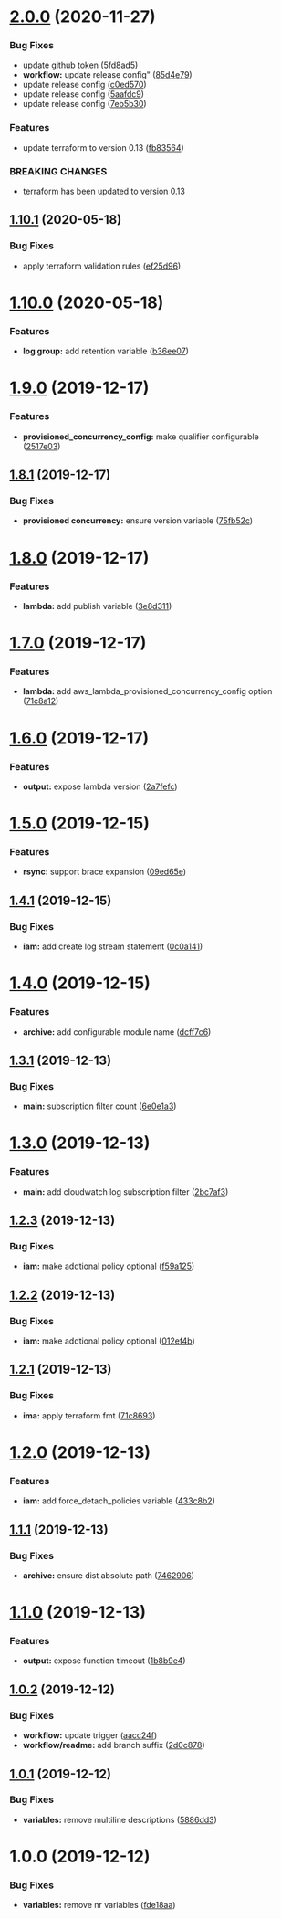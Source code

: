 # [2.0.0](https://github.com/enter-at/terraform-aws-lambda/compare/v1.10.1...v2.0.0) (2020-11-27)


### Bug Fixes

* update github token ([5fd8ad5](https://github.com/enter-at/terraform-aws-lambda/commit/5fd8ad5acbff20db0eec4954fd381ed20fec450e))
* **workflow:** update release config" ([85d4e79](https://github.com/enter-at/terraform-aws-lambda/commit/85d4e79f067b95aca8682a10783c9012956a026b))
* update release config ([c0ed570](https://github.com/enter-at/terraform-aws-lambda/commit/c0ed57061f8b09b9e6871ef35b52d7e761a1366f))
* update release config ([5aafdc9](https://github.com/enter-at/terraform-aws-lambda/commit/5aafdc95031a25b5bfd86d595f69a9a8a3d57573))
* update release config ([7eb5b30](https://github.com/enter-at/terraform-aws-lambda/commit/7eb5b30399eeae1b6200bfcab4e3a76e24208fb4))


### Features

* update terraform to version 0.13 ([fb83564](https://github.com/enter-at/terraform-aws-lambda/commit/fb8356453e7e19fef2fac0b0fc5845a3c467172a))


### BREAKING CHANGES

* terraform has been updated to version 0.13

## [1.10.1](https://github.com/enter-at/terraform-aws-lambda/compare/v1.10.0...v1.10.1) (2020-05-18)


### Bug Fixes

* apply terraform validation rules ([ef25d96](https://github.com/enter-at/terraform-aws-lambda/commit/ef25d9652b5627cafa18cc679f9fe4cea34a7789))

# [1.10.0](https://github.com/enter-at/terraform-aws-lambda/compare/v1.9.0...v1.10.0) (2020-05-18)


### Features

* **log group:** add retention variable ([b36ee07](https://github.com/enter-at/terraform-aws-lambda/commit/b36ee074784509b59ed2421fcb1d4ebe67bbacda))

# [1.9.0](https://github.com/enter-at/terraform-aws-lambda/compare/v1.8.1...v1.9.0) (2019-12-17)


### Features

* **provisioned_concurrency_config:** make qualifier configurable ([2517e03](https://github.com/enter-at/terraform-aws-lambda/commit/2517e03d12b13c89bea40385010d481c0a788f09))

## [1.8.1](https://github.com/enter-at/terraform-aws-lambda/compare/v1.8.0...v1.8.1) (2019-12-17)


### Bug Fixes

* **provisioned concurrency:** ensure version variable ([75fb52c](https://github.com/enter-at/terraform-aws-lambda/commit/75fb52c44d03016b159a5a5428e76fae2089a50e))

# [1.8.0](https://github.com/enter-at/terraform-aws-lambda/compare/v1.7.0...v1.8.0) (2019-12-17)


### Features

* **lambda:** add publish variable ([3e8d311](https://github.com/enter-at/terraform-aws-lambda/commit/3e8d311be90a9991c911261436520b4fe87f8621))

# [1.7.0](https://github.com/enter-at/terraform-aws-lambda/compare/v1.6.0...v1.7.0) (2019-12-17)


### Features

* **lambda:** add aws_lambda_provisioned_concurrency_config option ([71c8a12](https://github.com/enter-at/terraform-aws-lambda/commit/71c8a12893e2580061d647a2b360de7143751c24))

# [1.6.0](https://github.com/enter-at/terraform-aws-lambda/compare/v1.5.0...v1.6.0) (2019-12-17)


### Features

* **output:** expose lambda version ([2a7fefc](https://github.com/enter-at/terraform-aws-lambda/commit/2a7fefc067e2a6955bac24898b006521b1df008f))

# [1.5.0](https://github.com/enter-at/terraform-aws-lambda/compare/v1.4.1...v1.5.0) (2019-12-15)


### Features

* **rsync:** support brace expansion ([09ed65e](https://github.com/enter-at/terraform-aws-lambda/commit/09ed65e9d16f9117fc1187f55801bea5548802f1))

## [1.4.1](https://github.com/enter-at/terraform-aws-lambda/compare/v1.4.0...v1.4.1) (2019-12-15)


### Bug Fixes

* **iam:** add create log stream statement ([0c0a141](https://github.com/enter-at/terraform-aws-lambda/commit/0c0a141f06800dd0344720f5b7f1f154b404b47d))

# [1.4.0](https://github.com/enter-at/terraform-aws-lambda/compare/v1.3.1...v1.4.0) (2019-12-15)


### Features

* **archive:** add configurable module name ([dcff7c6](https://github.com/enter-at/terraform-aws-lambda/commit/dcff7c67b671f9be75b305e4d4362f47dbe6f4b4))

## [1.3.1](https://github.com/enter-at/terraform-aws-lambda/compare/v1.3.0...v1.3.1) (2019-12-13)


### Bug Fixes

* **main:** subscription filter count ([6e0e1a3](https://github.com/enter-at/terraform-aws-lambda/commit/6e0e1a3ff7648219360a0dadce86dc32d6c7ebd5))

# [1.3.0](https://github.com/enter-at/terraform-aws-lambda/compare/v1.2.3...v1.3.0) (2019-12-13)


### Features

* **main:** add cloudwatch log subscription filter ([2bc7af3](https://github.com/enter-at/terraform-aws-lambda/commit/2bc7af38895b6a631955fa51b4477b4905a13b5f))

## [1.2.3](https://github.com/enter-at/terraform-aws-lambda/compare/v1.2.2...v1.2.3) (2019-12-13)


### Bug Fixes

* **iam:** make addtional policy optional ([f59a125](https://github.com/enter-at/terraform-aws-lambda/commit/f59a1257f1f8fcb8844bd8464e967046d9f9cd44))

## [1.2.2](https://github.com/enter-at/terraform-aws-lambda/compare/v1.2.1...v1.2.2) (2019-12-13)


### Bug Fixes

* **iam:** make addtional policy optional ([012ef4b](https://github.com/enter-at/terraform-aws-lambda/commit/012ef4b99db420578c231381f3e9c975205a142e))

## [1.2.1](https://github.com/enter-at/terraform-aws-lambda/compare/v1.2.0...v1.2.1) (2019-12-13)


### Bug Fixes

* **ima:** apply terraform fmt ([71c8693](https://github.com/enter-at/terraform-aws-lambda/commit/71c8693fe708cb742608415e7052e6e61f67e1b9))

# [1.2.0](https://github.com/enter-at/terraform-aws-lambda/compare/v1.1.1...v1.2.0) (2019-12-13)


### Features

* **iam:** add force_detach_policies variable ([433c8b2](https://github.com/enter-at/terraform-aws-lambda/commit/433c8b2f81876fc7439924b9c24f9382789e5330))

## [1.1.1](https://github.com/enter-at/terraform-aws-lambda/compare/v1.1.0...v1.1.1) (2019-12-13)


### Bug Fixes

* **archive:** ensure dist absolute path ([7462906](https://github.com/enter-at/terraform-aws-lambda/commit/7462906a02a949fe3bb755bf228892c0fb34d0b2))

# [1.1.0](https://github.com/enter-at/terraform-aws-lambda/compare/v1.0.2...v1.1.0) (2019-12-13)


### Features

* **output:** expose function timeout ([1b8b9e4](https://github.com/enter-at/terraform-aws-lambda/commit/1b8b9e4960e3f2881cf0490a93b3f8494e7ee1ac))

## [1.0.2](https://github.com/enter-at/terraform-aws-lambda/compare/v1.0.1...v1.0.2) (2019-12-12)


### Bug Fixes

* **workflow:** update trigger ([aacc24f](https://github.com/enter-at/terraform-aws-lambda/commit/aacc24fce72ef020d4571e846a18b4bfe822d678))
* **workflow/readme:** add branch suffix ([2d0c878](https://github.com/enter-at/terraform-aws-lambda/commit/2d0c878e3e31816e047dc5bb3452c6824bb53195))

## [1.0.1](https://github.com/enter-at/terraform-aws-lambda/compare/v1.0.0...v1.0.1) (2019-12-12)


### Bug Fixes

* **variables:** remove multiline descriptions ([5886dd3](https://github.com/enter-at/terraform-aws-lambda/commit/5886dd37e9658a60595029e342d4301562981c84))

# 1.0.0 (2019-12-12)


### Bug Fixes

* **variables:** remove nr variables ([fde18aa](https://github.com/enter-at/terraform-aws-lambda/commit/fde18aabea3cfa3871023aad593e462a805ed7a6))
